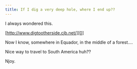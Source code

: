 ```yaml
---
title: If I dig a very deep hole, where I end up??
---
```


I always wondered this.

[http://www.digtootherside.cjb.net/][0]

Now I know, somewhere in Equador, in the middle of a forest....

Nice way to travel to South America huh??

Njoy.


[0]: http://www.digtootherside.cjb.net/
